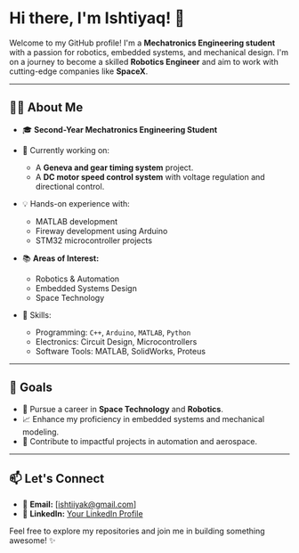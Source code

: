 # Hi there, I'm Ishtiyaq! 👋  

Welcome to my GitHub profile! I'm a **Mechatronics Engineering student** with a passion for robotics, embedded systems, and mechanical design. I'm on a journey to become a skilled **Robotics Engineer** and aim to work with cutting-edge companies like **SpaceX**.  

---

## 👩‍💻 About Me  

- 🎓 **Second-Year Mechatronics Engineering Student**  
- 🤖 Currently working on:  
  - A **Geneva and gear timing system** project.  
  - A **DC motor speed control system** with voltage regulation and directional control.  
- 💡 Hands-on experience with:  
  - MATLAB development  
  - Fireway development using Arduino  
  - STM32 microcontroller projects  

- 📚 **Areas of Interest:**  
  - Robotics & Automation  
  - Embedded Systems Design  
  - Space Technology  

- 🌟 Skills:  
  - Programming: `C++`, `Arduino`, `MATLAB`, `Python`  
  - Electronics: Circuit Design, Microcontrollers  
  - Software Tools: MATLAB, SolidWorks, Proteus  

---

## 🌟 Goals  

- 💼 Pursue a career in **Space Technology** and **Robotics**.  
- 📈 Enhance my proficiency in embedded systems and mechanical modeling.  
- 🚀 Contribute to impactful projects in automation and aerospace.  

---

## 📫 Let's Connect  

- 💌 **Email:** [ishtiiyak@gmail.com]  
- 🔗 **LinkedIn:** [Your LinkedIn Profile](https://www.linkedin.com/ishtiiyak)  


Feel free to explore my repositories and join me in building something awesome! ✨  
